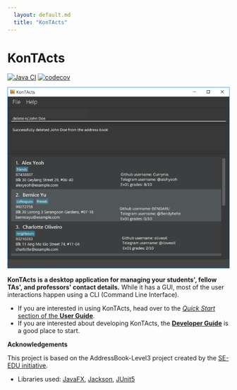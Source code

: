 ```yaml
---
  layout: default.md
  title: "KonTActs"
---
```


# KonTActs

[![Java CI](https://github.com/AY2425S1-CS2103T-T11-2/tp/actions/workflows/gradle.yml/badge.svg)](https://github.com/AY2425S1-CS2103T-T11-2/tp/actions/workflows/gradle.yml)
[![codecov](https://codecov.io/gh/AY2425S1-CS2103T-T11-2/tp/graph/badge.svg)](https://codecov.io/github/AY2425S1-CS2103T-T11-2/tp)


![Ui](images/Ui.png)

**KonTActs is a desktop application for managing your students', fellow TAs', and professors' contact details.** While it has a GUI, most of the user interactions happen using a CLI (Command Line Interface).

- If you are interested in using KonTActs, head over to the [_Quick Start_ section of the **User Guide**](UserGuide.html#quick-start).
- If you are interested about developing KonTActs, the [**Developer Guide**](DeveloperGuide.html) is a good place to start.

**Acknowledgements**

This project is based on the AddressBook-Level3 project created by the [SE-EDU initiative](https://se-education.org).

- Libraries used: [JavaFX](https://openjfx.io/), [Jackson](https://github.com/FasterXML/jackson), [JUnit5](https://github.com/junit-team/junit5)
